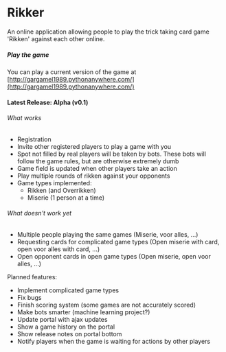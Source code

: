Rikker
======

An online application allowing people to play the trick taking card game 'Rikken' against each other online.

##### Play the game
You can play a current version of the game at [http://gargamel1989.pythonanywhere.com/](http://gargamel1989.pythonanywhere.com/)

#### Latest Release: Alpha (v0.1)

###### What works
* Registration
* Invite other registered players to play a game with you
* Spot not filled by real players will be taken by bots. These bots will follow the game rules, but are
otherwise extremely dumb
* Game field is updated when other players take an action
* Play multiple rounds of rikken against your opponents
* Game types implemented:
  * Rikken (and Overrikken)
  * Miserie (1 person at a time)

###### What doesn't work yet
* Multiple people playing the same games (Miserie, voor alles, ...)
* Requesting cards for complicated game types (Open miserie with card, open voor alles with card, ...)
* Open opponent cards in open game types (Open miserie, open voor alles, ...)
 
Planned features:
* Implement complicated game types
* Fix bugs
* Finish scoring system (some games are not accurately scored)
* Make bots smarter (machine learning project?)
* Update portal with ajax updates
* Show a game history on the portal
* Show release notes on portal bottom
* Notify players when the game is waiting for actions by other players
